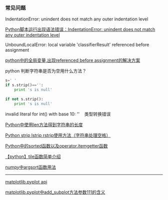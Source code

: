 
### 常见问题
IndentationError: unindent does not match any outer indentation level

[Python脚本运行出现语法错误：IndentationError: unindent does not match any outer indentation level](http://www.crifan.com/python_syntax_error_indentationerror/comment-page-1/)

UnboundLocalError: local variable 'classifierResult' referenced before assignment

[python中的全局变量,出现referenced before assignment的解决方案](http://zhouzaibao.iteye.com/blog/559381)

python 判断字符串是否为空用什么方法？
```python
s=' '
if s.strip()=='':
    print 's is null'
    
if not s.strip():
    print 's is null'
```

invalid literal for int() with base 10: ''    类型转换错误

[Python中使用len方法得到字符串的长度](http://gcxieblog.blog.163.com/blog/static/56837839200901411215969/)

[Python strip lstrip rstrip使用方法（字符串处理空格）](http://blog.csdn.net/suofiya2008/article/details/5608309)

[Python中的sorted函数以及operator.itemgetter函数](http://blog.csdn.net/dongtingzhizi/article/details/12068205)

[【python】tile函数简单介绍](http://blog.csdn.net/april_newnew/article/details/44176059)

[numpy中argsort函数用法](http://www.aichengxu.com/view/15541)

---
[matplotlib.pyplot api](http://matplotlib.org/api/pyplot_api.html)


[matplotlib.pyplot中add_subplot方法参数111的含义](http://www.codeweblog.com/matplotlib-pyplot%E4%B8%ADadd_subplot%E6%96%B9%E6%B3%95%E5%8F%82%E6%95%B0111%E7%9A%84%E5%90%AB%E4%B9%89/)
